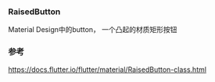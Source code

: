 ### RaisedButton  
Material Design中的button， 一个凸起的材质矩形按钮  

### 参考  
https://docs.flutter.io/flutter/material/RaisedButton-class.html  

